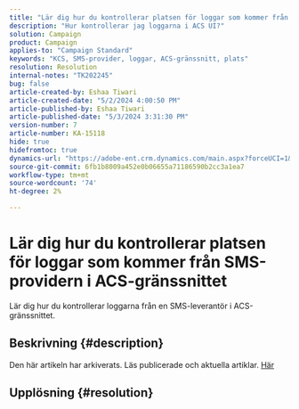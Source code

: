 ```yaml
---
title: "Lär dig hur du kontrollerar platsen för loggar som kommer från SMS-providern i ACS-gränssnittet"
description: "Hur kontrollerar jag loggarna i ACS UI?"
solution: Campaign
product: Campaign
applies-to: "Campaign Standard"
keywords: "KCS, SMS-provider, loggar, ACS-gränssnitt, plats"
resolution: Resolution
internal-notes: "TK202245"
bug: false
article-created-by: Eshaa Tiwari
article-created-date: "5/2/2024 4:00:50 PM"
article-published-by: Eshaa Tiwari
article-published-date: "5/3/2024 3:31:30 PM"
version-number: 7
article-number: KA-15118
hide: true
hidefromtoc: true
dynamics-url: "https://adobe-ent.crm.dynamics.com/main.aspx?forceUCI=1&pagetype=entityrecord&etn=knowledgearticle&id=10258f22-9d08-ef11-9f8a-6045bd006793"
source-git-commit: 6fb1b8009a452e0b06655a71186590b2cc3a1ea7
workflow-type: tm+mt
source-wordcount: '74'
ht-degree: 2%

---
```


# Lär dig hur du kontrollerar platsen för loggar som kommer från SMS-providern i ACS-gränssnittet


Lär dig hur du kontrollerar loggarna från en SMS-leverantör i ACS-gränssnittet.

## Beskrivning {#description}

Den här artikeln har arkiverats. Läs publicerade och aktuella artiklar. [Här](https://experienceleague.adobe.com/search.html#sort=relevancy)

## Upplösning {#resolution}

